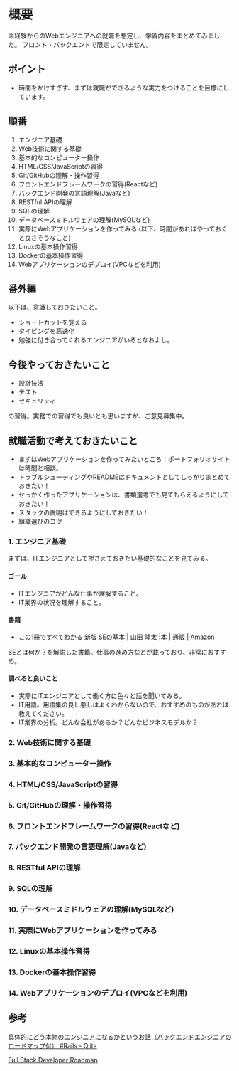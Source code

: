 # 概要

未経験からのWebエンジニアへの就職を想定し、学習内容をまとめてみました。
フロント・バックエンドで限定していません。

## ポイント

- 時間をかけすぎず、まずは就職ができるような実力をつけることを目標にしています。

## 順番

1. エンジニア基礎 
2. Web技術に関する基礎
3. 基本的なコンピューター操作
4. HTML/CSS/JavaScriptの習得
5. Git/GitHubの理解・操作習得
6. フロントエンドフレームワークの習得(Reactなど)
7. バックエンド開発の言語理解(Javaなど)
8. RESTful APIの理解
9. SQLの理解
10. データベースミドルウェアの理解(MySQLなど)
11. 実際にWebアプリケーションを作ってみる
(以下、時間があればやっておくと良さそうなこと)
12. Linuxの基本操作習得
13. Dockerの基本操作習得
14. Webアプリケーションのデプロイ(VPCなどを利用)

## 番外編

以下は、意識しておきたいこと。

- ショートカットを覚える
- タイピングを高速化
- 勉強に付き合ってくれるエンジニアがいるとなおよし。

## 今後やっておきたいこと

- 設計技法
- テスト
- セキュリティ

の習得。実務での習得でも良いとも思いますが、ご意見募集中。

## 就職活動で考えておきたいこと

- まずはWebアプリケーションを作ってみたいところ！ポートフォリオサイトは時間と相談。
- トラブルシューティングやREADMEはドキュメントとしてしっかりまとめておきたい！
- せっかく作ったアプリケーションは、書類選考でも見てもらえるようにしておきたい！
- スタックの説明はできるようにしておきたい！
- 組織選びのコツ

### 1. エンジニア基礎

まずは、ITエンジニアとして押さえておきたい基礎的なことを見てみる。

#### ゴール

- ITエンジニアがどんな仕事か理解すること。
- IT業界の状況を理解すること。

#### 書籍

* [この1冊ですべてわかる 新版 SEの基本 \| 山田 隆太 \|本 \| 通販 \| Amazon](https://www.amazon.co.jp/%E3%81%93%E3%81%AE1%E5%86%8A%E3%81%A7%E3%81%99%E3%81%B9%E3%81%A6%E3%82%8F%E3%81%8B%E3%82%8B-%E6%96%B0%E7%89%88-SE%E3%81%AE%E5%9F%BA%E6%9C%AC-%E5%B1%B1%E7%94%B0-%E9%9A%86%E5%A4%AA/dp/4534059078)

SEとは何か？を解説した書籍。仕事の進め方などが載っており、非常におすすめ。

#### 調べると良いこと

- 実際にITエンジニアとして働く方に色々と話を聞いてみる。
- IT用語。用語集の良し悪しはよくわからないので、おすすめのものがあれば教えてください。
- IT業界の分析。どんな会社があるか？どんなビジネスモデルか？

### 2. Web技術に関する基礎
### 3. 基本的なコンピューター操作
### 4. HTML/CSS/JavaScriptの習得
### 5. Git/GitHubの理解・操作習得
### 6. フロントエンドフレームワークの習得(Reactなど)
### 7. バックエンド開発の言語理解(Javaなど)
### 8. RESTful APIの理解
### 9. SQLの理解
### 10. データベースミドルウェアの理解(MySQLなど)
### 11. 実際にWebアプリケーションを作ってみる
### 12. Linuxの基本操作習得
### 13. Dockerの基本操作習得
### 14. Webアプリケーションのデプロイ(VPCなどを利用)

## 参考

[具体的にどう本物のエンジニアになるかというお話（バックエンドエンジニアのロードマップ付） \#Rails \- Qiita](https://qiita.com/mackeee-orange/items/afbed5ec3816d4af2e58)

[Full Stack Developer Roadmap](https://roadmap.sh/full-stack)